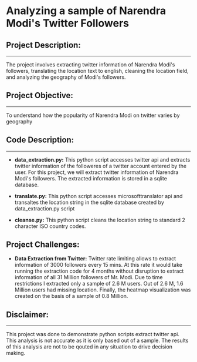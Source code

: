 # Analyzing a sample of Narendra Modi's Twitter Followers
## Project Description:
---
The project involves extracting twitter information of Narendra Modi's followers, translating the location text to english, cleaning the location field, and analyzing the geography of Modi's followers.

## Project Objective:
---
To understand how the popularity of Narendra Modi on twitter varies by geography

## Code Description:
---
- **data_extraction.py:** This python script accesses twitter api and extracts twitter information of the followeres of a twitter account entered by the user. For this project, we will extract twitter information of Narendra Modi's followers. The extracted information is stored in a sqlite database.

- **translate.py:** This python script accesses microsofttranslator api and transaltes the location string in the sqlite database created by data_extraction.py script

- **cleanse.py:** This python script cleans the location string to standard 2 character ISO country codes.

## Project Challenges:
- **Data Extraction from Twitter:** Twitter rate limiting allows to extract information of 3000 followers every 15 mins. At this rate it would take running the extraction code for 4 months without disruption to extract information of all 31 Million followers of Mr. Modi. Due to time restrictions I extracted only a sample of 2.6 M users. Out of 2.6 M, 1.6 Million users had missing location. Finally, the heatmap visualization was created on the basis of a sample of 0.8 Million.

## Disclaimer:
---
This project was done to demonstrate python scripts extract twitter api. This analysis is not accurate as it is only based out of a sample. The results of this analysis are not to be qouted in any situation to drive decision making. 

